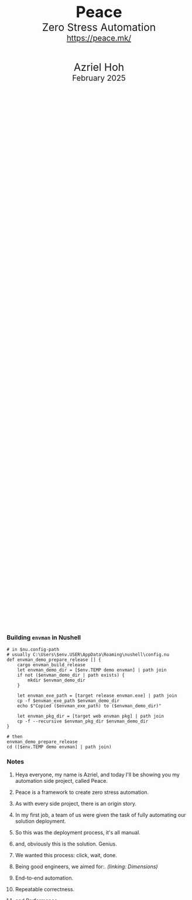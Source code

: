 <div style="
    display: flex;
    flex-wrap: wrap;
    flex-direction: column;
    justify-content: center;
    align-items: center;
    text-align: center;
    height: 80vh;
">
    <div>
        <object
            type="image/svg+xml"
            data="peace_zero_stress_automation/dove.svg"
            width="450"></object>
        <br />
    </div>
    <div style="font-size: 3.0em; font-weight: bold;">Peace</div>
    <div style="font-size: 2.0em;">Zero Stress Automation</div>
    <div style="font-size: 1.5em;"><a href="https://peace.mk/">https://peace.mk/</a></div>
    <div style="height: 50px;"></div>
    <div style="font-size: 2.0em;">Azriel Hoh</div>
    <div style="font-size: 1.5em;">February 2025</div>
</div>


<div class="hidden">

### Building `envman` in Nushell

```nu
# in $nu.config-path
# usually C:\Users\$env.USER\AppData\Roaming\nushell\config.nu
def envman_demo_prepare_release [] {
    cargo envman_build_release
    let envman_demo_dir = [$env.TEMP demo envman] | path join
    if not ($envman_demo_dir | path exists) {
        mkdir $envman_demo_dir
    }

    let envman_exe_path = [target release envman.exe] | path join
    cp -f $envman_exe_path $envman_demo_dir
    echo $"Copied ($envman_exe_path) to ($envman_demo_dir)"

    let envman_pkg_dir = [target web envman pkg] | path join
    cp -f --recursive $envman_pkg_dir $envman_demo_dir
}

# then
envman_demo_prepare_release
cd ([$env.TEMP demo envman] | path join)
```


### Notes

1. Heya everyone, my name is Azriel, and today I'll be showing you my automation side project, called Peace.

2. Peace is a framework to create zero stress automation.
3. As with every side project, there is an origin story.

4. In my first job, a team of us were given the task of fully automating our solution deployment.
5. So this was the deployment process, it's all manual.

6. and, obviously this is the solution. Genius.

7. We wanted this process: click, wait, done.
8. Being good engineers, we aimed for:. *(linking: Dimensions)*
9. End-to-end automation.
10. Repeatable correctness.
11. and Performance.
12. and we delivered!

13. If you measure success using these metrics, it was undeniable.
14. We reduced the deployment duration down from 2 weeks, to 30 minutes.
15. However, our users said "we hate this!". Azriel, this doesn't enhance our lives.

16. What we really did when we introduced automation, was this.
17. When switching from manual steps to automation, the work changes from doing each step at your own pace, to setting up the parameters for all of the steps, pressing go, and waiting.
18. If it didn't work, then you had to clean up and start again.
19. And for people who were unfamiliar with the process, it was especially painful:
20. We're telling them to fill in parameters that they don't understand,
21. to feed into a process that they cannot see,
22. to create an environment, that they cannot visualize.
23. So they may not have understood what they were doing, but it was certainly our fault.
24. We created pain.

25. We had engineering eyes, but not human eyes:
26. We took away understandability and control.
27. And when you take those away, you inadvertently also take away morale. *What little they had.*

28. Ideally we should have built something that provides the value of automation,
29. while retaining the value of manual execution.
30. This is what the Peace framework aims to do.

31. Normally when we write automation, we spend just enough effort to get things working.
32. I wanted a framework which, by spending that same amount of effort, I would get a much nicer tool.

33. So today I'd like to show you `envman`, a tool built using the Peace framework.
34. `envman` downloads a web application from github, creates some resources in Amazon, and uploads the web application.
35. Notably there's a missing step to launch a server that runs the web application, but that's not free.

36. The first thing we took away was understandability, so let's put that back.

37. There are two ways we tend to write automation:
38. Either we produce too little information, and we can't tell what's going on,
39. or, we produce too much information, and we still can't tell what's going on.
40. For understandability, we need to have something in between.

41. This is what it looks like when you have too little information:
42. `clear`, `./envman deploy --format none`, clean.
43. This is what it looks like when you have too much information:
44. `./envman clean --format json`, clean.
45. The right balance is somewhere in between.
46. `clear`, `./envman deploy`.
47. How many steps are there in this process? *gesture*
48. Did it work?
49. "Green means good", so of course!
50. What resources were created? *gesture*
51. And if we clean up the environment, you'll see a similar interface, so you can tell that each resource is deleted: `./envman clean`.

52. That's all good when things go well, but what happens in a failure? Can we understand it?
53. First we'll limit the connection speed of the tool to 40 kilobytes per second:

    ```sh
    New-NetQosPolicy `
      -Name "envman" `
      -AppPathNameMatchCondition "envman.exe" `
      -PolicyStore ActiveStore `
      -ThrottleRateActionBitsPerSecond 40KB
    ```

54. and run the deployment again: `clear`, `./envman deploy`.
55. You can see that our download from github has slowed,
56. and in a little while we should see an error happen.
57. Here we go.
58. Can you see which step went wrong?
59. Red means bad, so that one.
60. In detail, what went wrong, why it went wrong, and how to recover, are all shown.
61. We failed to upload the object. Why? The upload timed out, and make sure you are connected to the internet and try again.
62. We're also shown which resources exist and which don't, so we don't have to guess.
63. If we fix our connection, and re-run the automation:

    ```sh
    Remove-NetQosPolicy `
      -Name "envman" `
      -PolicyStore ActiveStore `
      -Confirm:$false
    ```

64. You'll see that it picks up where it left off, and completes the process.
65. What you think it should do, it does. No surprises.

66. So in summary, with information, the goldilocks principle applies:
67. Too much information is overwhelming, too little is not useful, and there's some middle ground which is just right.
68. The Peace framework generally tries to fit the most relevant information on one screen.

69. The second thing we took away, was control.

70. Most automation tools give you one button -- start -- and that's it.
71. While pressing start is not difficult, knowing whether the automation will do, what we think it will, is difficult.

72. What we should understand *before* starting anything, is:
73. Where we are -- our current state,
74. Where we want to go -- our goal state, and
75. The distance between the two.
76. Then we can press start.

77. But when we press start, and change our mind, can we stop the process?
78. Without automation, we can.

79. With automation, while pressing Ctrl C on a command line tool is one form of interruption,
80. what we really care about, is safe interruption.
81. If we can interrupt the process, adjust the parameters, press go, and have the automation pick up where it left off, that would be great.
82. And don't undo all of the work you did to get to this point.

83. Let's see all of this control, in action.
84. Before we run our deployment, what is the current state? `./envman status`.
85. Target state? `./envman goal`
86. What's the difference? `./envman diff`
87. And for interruptibility, when we deploy, we'll stop the process halfway.
88. `./envman deploy`, ctrl c.

89. Here you can see steps 1 through 3, and step 5 were complete,
90. and step 4 and 6 were not started due to the interruption.
91. If we look at the diff: `./envman diff`,
92. you can see that steps 1, 2, 3, and 5 are done, steps 4 and 6 haven't been executed.
93. If we change our parameters, to using version 0.1.2 instead of 0.1.1 of our web application,
94. the diff will now show that step 1 will change.
95. And if we run deploy again, that is exactly what happens.

96. When cleaning up, we can also interrupt the process.
97. Steps 1, 4, 5, and 6 were cleaned, and 2 and 3 were not.
98. And we can choose to either deploy the environment again, or clean up fully.
99. Let's deploy it to completion. `deploy`, `clean`.

100. Morale.
101. Not everyone who uses automation tools has a software background, and not everyone uses the command line all the time.
102. So why not create something that caters for these situations as well?

103. Back to understandability, normally when explaining what automation does,
104. we tend to draw a diagram on the whiteboard,
105. or create a diagram in an internal documentation site.
106. However, it's never really accurate, and it's usually a tangle of overlapping boxes and lines,
107. so it is hard to understand, because the information isn't clear.

108. So here's a web interface. `./envman web`
109. Based on the code written for your automation, two diagrams are generated:
110. The one on the left is called the Progress diagram, which shows the steps in your process,
111. and the one on the right is the Outcome diagram, which shows what the deployed environment looks like, before you deploy it.
112. By clicking on these steps on the right, we get to see what is happening in that step.

113. All of this is generated from your automation code. Magic.
114. This is what you can use to teach someone, or self learn, what the automation process is, and what the environment looks like.
115. And you don't have to keep erasing and redrawing lines on the whiteboard.
116. Which step was unclear? This one? Let's go through that again.

117. Now, this is great, but I like this one.
118. The diagram you saw is the example environment, but what does the actual environment look like?
119. We can discover it.
120. The diagram on the right has faded boxes for each resource, indicating that it doesn't exist.
121. When I click deploy, you can watch the progress diagram on the left, which will show you which steps are being executed,
122. or you can watch the outcome diagram on the right, which will show you the interactions between hosts, that are happening in real time.

123. All of the resources have been created, so they are now visible.
124. When we clean up, the boxes in the diagram become faded again.

125. And if we were to have an error, as we did before, we should see it clearly.
126. *slow down internet, click deploy*
127. Hey look it's gone red.
128. So very quickly, from the user interface, you can tell which step the error came from,
129. as well as which resources it involves.
130. And we can surface the timeout message on the web interface, I just haven't coded that part yet.
131. Cool.

132. So for morale, a lot of effort has been put into aesthetics.
133. For seeing the state of the system, showing one line for each resource, with a link to the full detail, is deliberate.
134. If you've ever been on-call and gotten a call out in the middle of the night, it's very annoying to have to go and find each resource that is part of the system you are investigating.
135. If I can think it, take me there.

136. For progress, we present the information at a level of detail that is digestable,

137. and for errors, instead of panicking, which is visually equivalent of printing a stack trace,
138. we take that error, refine it, and make it beautiful.
139. Always include what went wrong, the reason, and how to recover,
140. because when help people recover from a bad situation,
141. you recover their morale.

142. With all of these aesthetic refinements, that box, is no longer opaque.
143. It is completely, clear.
144. You can see inside it, you can understand it, and you can control it.

145. How does all of this work?
146. Magic.

147. Architecture, how does it fit together?

148. The Peace framework is categorised into two main parts.
149. The item definition, which is the common shape of logic and data, for anything that is managed by automation, and
150. Common functionality, which works with those items to provide command execution and a user interface.
151. Item crates contain the logic and data to automate one thing, and
152. a tool is the thing that connects items together and passes them to the Peace framework.
153. These groupings are deliberate, so that you can share and reuse common automation logic,
154. while keeping proprietary values and workflows within your tool.
155. Let's go deeper.

156. If you think of one step in a process, normally we would write code to *do* the step.
157. But instead of only writing code that does work,
158. we also have functions that fetch information about the step.
159. What is the current state of the thing I'm managing?
160. What will it be, after the automation logic is executed?
161. What's the difference between these states?
162. What does it look like if it's not there?
163. Essentially, functions to show me what it is and what it will be, without changing anything.

164. A collection of functions is called an Item.
165. And a collection of items, is called a Flow.
166. And a flow also contains the dependency ordering between items.
167. Then this flow is passed to Peace's to execute or display information.

168. Commands. Commands are one of the common functionality that Peace provides.
169. Given a flow and parameters, it invokes different functions within each item.
170. For example, the Discover command will run these functions, store the state, and display it to the user.
171. The Diff command will compute and show the difference between the current and goal states of each item.
172. The Ensure command will turn the current state of each item, into its goal state, through the apply function.
173. The Clean command is similar, where it turns the current state into the clean state, also through the apply function.
174. So Peace provides common logic to iterate through the items, and call the appropriate functions.
175. and it will also pass the appropriate values between each item.
176. That, is magic.

177. Putting it all together:
178. We combine the items into a flow,
179. We specify the parameters for each item,
180. Pick an output -- the command line, or web, or both,
181. and call the right command.
182. Surface the commands to the user with appropriate names,
183. and this is your tool.

184. Now rounding off, what's the status of Peace? Is it ready to be used?

185. For development workflows, or short lived environments, where the environment does not live longer than one version of a tool,
186. It's usable.
187. But for production workflows, or environments that need to be stable, then Peace is not ready.
188. Don't use it, you will not have Peace.

189. Links to the project:
190. peace.mk for the project website
191. Slides are on peace.mk/book.
192. github.com/azriel91/peace for the repository.

193. To wrap up, I'd like to end with this note:
194. To engineer with empathy,
195. whether it is verbal, visual, or vocal,
196. refine your voice, connect,
197. and communicate with clarity.

198. Thank you for listening, and I'm happy to take questions.

</div>
